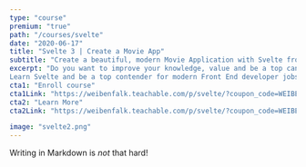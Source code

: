 ```yaml
---
type: "course"
premium: "true"
path: "/courses/svelte"
date: "2020-06-17"
title: "Svelte 3 | Create a Movie App"
subtitle: "Create a beautiful, modern Movie Application with Svelte from scratch"
excerpt: "Do you want to improve your knowledge, value and be a top candidate in recruitment processes?
Learn Svelte and be a top contender for modern Front End developer jobs!"
cta1: "Enroll course"
cta1Link: "https://weibenfalk.teachable.com/p/svelte/?coupon_code=WEIBEN-70"
cta2: "Learn More"
cta2Link: "https://weibenfalk.teachable.com/p/svelte/?coupon_code=WEIBEN-70"

image: "svelte2.png"
---
```

Writing in Markdown is _not_ that hard!

